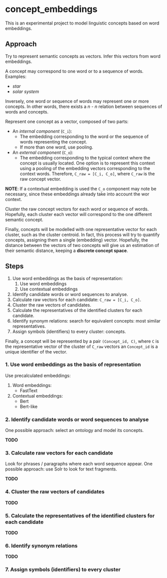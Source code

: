 # concept_embeddings
This is an experimental project to model linguistic concepts based on word embeddings.

## Approach

Try to represent semantic concepts as vectors. Infer this vectors from word embeddings.

A concept may correspond to one word or to a sequence of words. Examples:
  - *star*
  - *solar system*

Inversely, one word or sequence of words may represent one or more concepts.
In other words, there exists a *n - n* relation between sequences of words and concepts.

Represent one concept as a vector, composed of two parts:  
  - An *internal component* (`C_i`): 
    - The embedding corresponding to the word or the sequence of words representing the concept.
    - If more than one word, use pooling.
  - An *external component* (`C_o`):
    - The embedding corresponding to the typical context where the concept is usually located.
      One option is to represent this context using a pooling of the embedding vectors corresponding
      to the context words. 
Therefore, `C_raw = [C_i, C_o]`, where `C_raw` is the raw concept vector.

**NOTE**: If a contextual embedding is used the `C_o` component may note be necessary, since these embeddings already
take into account the wor context.

Cluster the raw concept vectors for each word or sequence of words. Hopefully, each cluster 
each vector will correspond to the one different semantic concept.

Finally, concepts will be modelled with one representative vector for each cluster, such 
as the cluster centroid. In fact, this process will try to quantify concepts, assigning them 
a single (embedding) vector. Hopefully, the distance between the vectors of two concepts will 
give us an estimation of their semantic distance, keeping a **discrete concept space**.


## Steps

1. Use word embeddings as the basis of representation:
    1. Use word embeddings
    2. Use contextual embeddings
2. Identify candidate words or word sequences to analyse.
3. Calculate raw vectors for each candidate: `C_raw = [C_i, C_o]`.
4. Cluster the raw vectors of candidates.
5. Calculate the representatives of the identified clusters for each candidate.
6. Identify synonym relations: search for equivalent concepts: most similar representatives.
7. Assign symbols (identifiers) to every cluster: concepts.

Finally, a concept will be represented by a pair
`(Concept_id, C)`, where `C` is the representative vector of the cluster of `C_raw` vectors 
an `Concept_id` is a unique identifier of the vector.

### 1. Use word embeddings as the basis of representation

Use precalculated embeddings:

1. Word embeddings:
    - FastText
2. Contextual embeddings:
    - Bert
    - Bert-like

### 2. Identify candidate words or word sequences to analyse

One possible approach: select an ontology and model its concepts.

**TODO**

### 3. Calculate raw vectors for each candidate

Look for phrases / paragraphs where each word sequence appear.
One possible approach: use Solr to look for text fragments.

**TODO**

### 4. Cluster the raw vectors of candidates

**TODO**

### 5. Calculate the representatives of the identified clusters for each candidate

**TODO**

### 6. Identify synonym relations

**TODO**

### 7. Assign symbols (identifiers) to every cluster

